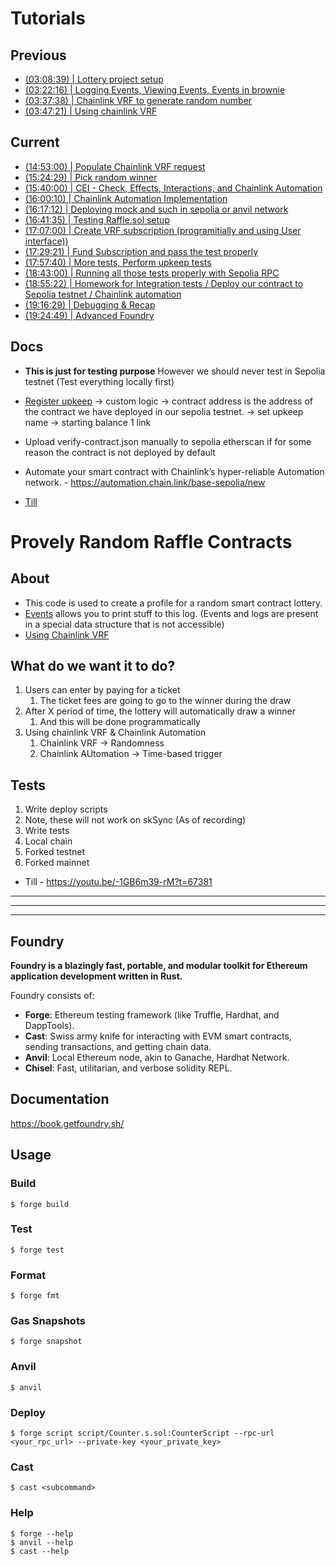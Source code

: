 # Tutorials

## Previous
 - [(03:08:39) | Lottery project setup](https://youtu.be/sas02qSFZ74?t=11319)
 - [(03:22:16) | Logging Events, Viewing Events, Events in brownie](https://youtu.be/sas02qSFZ74?t=12316)
 - [(03:37:38) | Chainlink VRF to generate random number](https://youtu.be/sas02qSFZ74?t=13058)
 - [(03:47:21) | Using chainlink VRF](https://youtu.be/sas02qSFZ74?t=13641)
## Current
 - [(14:53:00) | Populate Chainlink VRF request](https://youtu.be/-1GB6m39-rM?t=53581)
 - [(15:24:29) | Pick random winner](https://youtu.be/-1GB6m39-rM?t=55469)
 - [(15:40:00) | CEI - Check, Effects, Interactions, and Chainlink Automation](https://youtu.be/-1GB6m39-rM?t=56402)
 - [(16:00:10) | Chainlink Automation Implementation](https://youtu.be/-1GB6m39-rM?t=57611)
 - [(16:17:12) | Deploying mock and such in sepolia or anvil network](https://youtu.be/-1GB6m39-rM?t=58632)
 - [(16:41:35) | Testing Raffle.sol setup](https://youtu.be/-1GB6m39-rM?t=60095)
 - [(17:07:00) | Create VRF subscription (programitially and using User interface))](https://youtu.be/-1GB6m39-rM?t=61621)
 - [(17:29:21) | Fund Subscription and pass the test properly](https://youtu.be/-1GB6m39-rM?t=62961)
 - [(17:57:40) | More tests, Perform upkeep tests](https://youtu.be/-1GB6m39-rM?t=64660)
 - [(18:43:00) | Running all those tests properly with Sepolia RPC](https://youtu.be/-1GB6m39-rM?t=67381)
 - [(18:55:22) | Homework for Integration tests / Deploy our contract to Sepolia testnet / Chainlink automation](https://youtu.be/-1GB6m39-rM?t=68122)
 - [(19:16:29) | Debugging & Recap](https://youtu.be/-1GB6m39-rM?t=69389)
 - [(19:24:49) | Advanced Foundry](https://youtu.be/-1GB6m39-rM?t=69889)

## Docs
 - **This is just for testing purpose** However we should never test in Sepolia testnet (Test everything locally first)
 - [Register upkeep](https://automation.chain.link/sepolia) -> custom logic -> contract address is the address of the contract we have deployed in our sepolia testnet. -> set upkeep name -> starting balance 1 link
 - Upload verify-contract.json manually to sepolia etherscan if for some reason the contract is not deployed by default
 - Automate your smart contract with Chainlink’s hyper-reliable Automation network. - https://automation.chain.link/base-sepolia/new

 - [Till](https://youtu.be/-1GB6m39-rM?t=69848)
# Provely Random Raffle Contracts

## About
 - This code is used to create a profile for a random smart contract lottery.
 - [Events](https://docs.soliditylang.org/en/latest/contracts.html#events) allows you to print stuff to this log. (Events and logs are present in a special data structure that is not accessible)
 - [Using Chainlink VRF]()


## What do we want it to do?
 1. Users can enter by paying for a ticket
    1. The ticket fees are going to go to the winner during the draw
 2. After X period of time, the lottery will automatically draw a winner
    1. And this will be done programmatically 
 3. Using chainlink VRF & Chainlink Automation
    1. Chainlink VRF -> Randomness
    2. Chainlink AUtomation -> Time-based trigger

## Tests
 1. Write deploy scripts
   1. Note, these will not work on skSync (As of recording)
 2. Write tests
   1. Local chain
   2. Forked testnet
   3. Forked mainnet

 - Till - https://youtu.be/-1GB6m39-rM?t=67381






___
___
___

## Foundry

**Foundry is a blazingly fast, portable, and modular toolkit for Ethereum application development written in Rust.**

Foundry consists of:

-   **Forge**: Ethereum testing framework (like Truffle, Hardhat, and DappTools).
-   **Cast**: Swiss army knife for interacting with EVM smart contracts, sending transactions, and getting chain data.
-   **Anvil**: Local Ethereum node, akin to Ganache, Hardhat Network.
-   **Chisel**: Fast, utilitarian, and verbose solidity REPL.

## Documentation

https://book.getfoundry.sh/

## Usage

### Build

```shell
$ forge build
```

### Test

```shell
$ forge test
```

### Format

```shell
$ forge fmt
```

### Gas Snapshots

```shell
$ forge snapshot
```

### Anvil

```shell
$ anvil
```

### Deploy

```shell
$ forge script script/Counter.s.sol:CounterScript --rpc-url <your_rpc_url> --private-key <your_private_key>
```

### Cast

```shell
$ cast <subcommand>
```

### Help

```shell
$ forge --help
$ anvil --help
$ cast --help
```